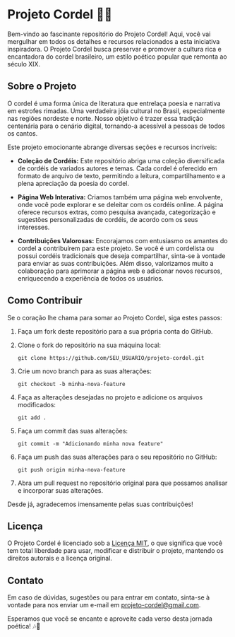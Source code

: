 # Projeto Cordel 📜🎵

Bem-vindo ao fascinante repositório do Projeto Cordel! Aqui, você vai mergulhar em todos os detalhes e recursos relacionados a esta iniciativa inspiradora. O Projeto Cordel busca preservar e promover a cultura rica e encantadora do cordel brasileiro, um estilo poético popular que remonta ao século XIX.

## Sobre o Projeto

O cordel é uma forma única de literatura que entrelaça poesia e narrativa em estrofes rimadas. Uma verdadeira jóia cultural no Brasil, especialmente nas regiões nordeste e norte. Nosso objetivo é trazer essa tradição centenária para o cenário digital, tornando-a acessível a pessoas de todos os cantos.

Este projeto emocionante abrange diversas seções e recursos incríveis:

- **Coleção de Cordéis:** Este repositório abriga uma coleção diversificada de cordéis de variados autores e temas. Cada cordel é oferecido em formato de arquivo de texto, permitindo a leitura, compartilhamento e a plena apreciação da poesia do cordel.

- **Página Web Interativa:** Criamos também uma página web envolvente, onde você pode explorar e se deleitar com os cordéis online. A página oferece recursos extras, como pesquisa avançada, categorização e sugestões personalizadas de cordéis, de acordo com os seus interesses.

- **Contribuições Valorosas:** Encorajamos com entusiasmo os amantes do cordel a contribuírem para este projeto. Se você é um cordelista ou possui cordéis tradicionais que deseja compartilhar, sinta-se à vontade para enviar as suas contribuições. Além disso, valorizamos muito a colaboração para aprimorar a página web e adicionar novos recursos, enriquecendo a experiência de todos os usuários.

## Como Contribuir

Se o coração lhe chama para somar ao Projeto Cordel, siga estes passos:

1. Faça um fork deste repositório para a sua própria conta do GitHub.

2. Clone o fork do repositório na sua máquina local:
   ```
   git clone https://github.com/SEU_USUARIO/projeto-cordel.git
   ```

3. Crie um novo branch para as suas alterações:
   ```
   git checkout -b minha-nova-feature
   ```

4. Faça as alterações desejadas no projeto e adicione os arquivos modificados:
   ```
   git add .
   ```

5. Faça um commit das suas alterações:
   ```
   git commit -m "Adicionando minha nova feature"
   ```

6. Faça um push das suas alterações para o seu repositório no GitHub:
   ```
   git push origin minha-nova-feature
   ```

7. Abra um pull request no repositório original para que possamos analisar e incorporar suas alterações.

Desde já, agradecemos imensamente pelas suas contribuições!

## Licença

O Projeto Cordel é licenciado sob a [Licença MIT](https://opensource.org/licenses/MIT), o que significa que você tem total liberdade para usar, modificar e distribuir o projeto, mantendo os direitos autorais e a licença original.

## Contato

Em caso de dúvidas, sugestões ou para entrar em contato, sinta-se à vontade para nos enviar um e-mail em [projeto-cordel@gmail.com](mailto:projeto-cordel@gmail.com).

Esperamos que você se encante e aproveite cada verso desta jornada poética! 🎶📜
